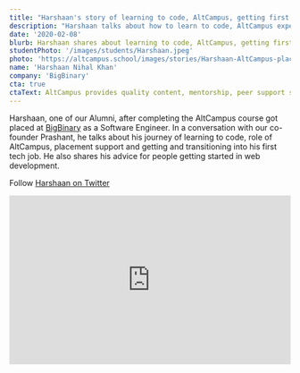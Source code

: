 ```yaml
---
title: "Harshaan's story of learning to code, AltCampus, getting first job and advice for newbies."
description: "Harshaan talks about how to learn to code, AltCampus experience, placement support, getting first job and advice for newbie programmers."
date: '2020-02-08'
blurb: Harshaan shares about learning to code, AltCampus, getting first job and advice for newbies.
studentPhoto: '/images/students/Harshaan.jpeg'
photo: 'https://altcampus.school/images/stories/Harshaan-AltCampus-placement.png'
name: 'Harshaan Nihal Khan'
company: 'BigBinary'
cta: true
ctaText: AltCampus provides quality content, mentorship, peer support system, and placement support to help you land a job like Harshaan 😊
---
```


Harshaan, one of our Alumni, after completing the AltCampus course got placed at <a href="https://bigbinary.com" target="_blank">BigBinary</a> as a Software Engineer. In a conversation with our co-founder Prashant, he talks about his journey of learning to code, role of AltCampus, placement support and getting and transitioning into his first tech job. He also shares his advice for people getting started in web development.

Follow [Harshaan on Twitter](https://twitter.com/klassynihal)

<div style="padding-bottom: 60%; position: relative">
  <iframe title="AltCampus Placement - Harshaan" aria-hidden="true" width="100%" style="position:absolute" height="100%" src="https://www.youtube.com/embed/PHWNI-cDAt4" frameborder="0" allow="accelerometer; autoplay; clipboard-write; encrypted-media; gyroscope; picture-in-picture" allowfullscreen></iframe>
</div>